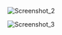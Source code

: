 
![Screenshot_2](https://github.com/LucianoSBFrontEnd/ladinge-page-master/assets/159668628/7d35ffae-0278-48fd-85ef-670458b85c06)

![Screenshot_3](https://github.com/LucianoSBFrontEnd/ladinge-page-master/assets/159668628/abcf101c-f814-4124-92de-5d48aea57abf)
